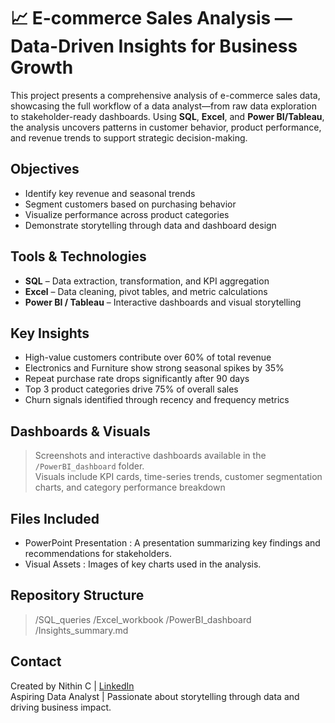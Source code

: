# 📈 E-commerce Sales Analysis — Data-Driven Insights for Business Growth

This project presents a comprehensive analysis of e-commerce sales data, showcasing the full workflow of a data analyst—from raw data exploration to stakeholder-ready dashboards. Using **SQL**, **Excel**, and **Power BI/Tableau**, the analysis uncovers patterns in customer behavior, product performance, and revenue trends to support strategic decision-making.


## Objectives

- Identify key revenue and seasonal trends  
- Segment customers based on purchasing behavior  
- Visualize performance across product categories   
- Demonstrate storytelling through data and dashboard design


## Tools & Technologies

- **SQL** – Data extraction, transformation, and KPI aggregation  
- **Excel** – Data cleaning, pivot tables, and metric calculations  
- **Power BI / Tableau** – Interactive dashboards and visual storytelling  


##  Key Insights

- High-value customers contribute over 60% of total revenue  
- Electronics and Furniture show strong seasonal spikes by 35% 
- Repeat purchase rate drops significantly after 90 days  
- Top 3 product categories drive 75% of overall sales  
- Churn signals identified through recency and frequency metrics


##  Dashboards & Visuals

> Screenshots and interactive dashboards available in the `/PowerBI_dashboard` folder.  
> Visuals include KPI cards, time-series trends, customer segmentation charts, and category performance breakdown


##  Files Included

- PowerPoint Presentation : A presentation summarizing key findings and recommendations for stakeholders.
- Visual Assets : Images of key charts used in the analysis.

##  Repository Structure

> /SQL_queries
> /Excel_workbook
> /PowerBI_dashboard
> /Insights_summary.md


##  Contact

Created by Nithin C | [LinkedIn](https://www.linkedin.com/in/nithin737)  
Aspiring Data Analyst | Passionate about storytelling through data and driving business impact.

